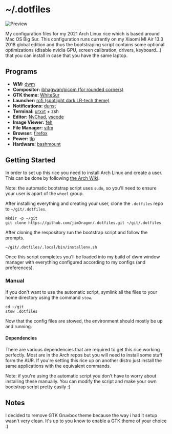 # ~/.dotfiles

![Preview](https://user-images.githubusercontent.com/44473195/128847571-0301a148-1265-4467-b094-a296142948d5.png)



My configuration files for my 2021 Arch Linux rice which is based around Mac OS Big Sur. This configuration runs currently on my Xiaomi MI Air 13.3 2018 global edition and thus the bootstraping script contains some optional optimizations (disable nvidia GPU, screen calibration, drivers, keyboard...) that you can install in case that you have the same laptop.

## Programs

+ __WM:__ [dwm](https://github.com/dimpram/dwm/)
+ __Compositor:__ [ibhagwan/picom (for rounded corners)](https://github.com/ibhagwan/picom)
+ __GTK theme:__ [WhiteSur](https://github.com/vinceliuice/WhiteSur-gtk-theme)
+ __Launcher:__ [rofi (spotlight dark LR-tech theme)](https://github.com/lr-tech/rofi-themes-collection#squared-red)
+ __Notifications:__ [dunst](https://dunst-project.org/)
+ __Terminal:__ [urxvt](https://wiki.archlinux.org/title/Rxvt-unicode) + zsh
+ __Editor:__ [NvChad](https://github.com/dimpram/NvChad), [vscode](https://code.visualstudio.com/)
+ __Image Viewer:__ [feh](https://feh.finalrewind.org/)
+ __File Manager:__ [vifm](https://vifm.info/)
+ __Browser:__ [firefox](https://www.mozilla.org/en-US/firefox/new/)
+ __Power:__ [tlp](https://wiki.archlinux.org/index.php/TLP)
+ __Hardware:__ [bashmount](https://github.com/jamielinux/bashmount)

## Getting Started

In order to set up this rice you need to install Arch Linux and create a user. This can be done by following [the Arch Wiki](https://wiki.archlinux.org/index.php/Installation_guide).

Note: the automatic bootstrap script uses `sudo`, so you'll need to ensure your user is apart of the `wheel` group.

After installing everything and creating your user, clone the `.dotfiles` repo to `~/git/.dotfiles`.
```
mkdir -p ~/git
git clone https://github.com/jimDragon/.dotfiles.git ~/git/.dotfiles
```

After cloning the respository run the bootstrap script and follow the prompts.
```
~/git/.dotfiles/.local/bin/installenv.sh
```

Once this script completes you'll be loaded into my build of dwm window manager with everything configured according to my configs (and preferences).

### Manual

If you don't want to use the automatic script, symlink all the files to your home directory using the command `stow`.
```
cd ~/git
stow .dotfiles
```
Now that the config files are stowed, the environment should mostly be up and running.


#### Dependencies
There are various dependencies that are required to get this rice working perfectly. Most are in the Arch repos but you will need to install some stuff form the AUR. If you're setting this rice up on another distro just install the same applications with the equivalent commands.

Note: if you're using the automatic script you don't have to worry about installing these manually. You can modify the script and make your own bootstrap script pretty easily :)

## Notes

I decided to remove GTK Gruvbox theme because the way i had it setup wasn't very clean. It's up to you know to enable a GTK theme of your choice :)
